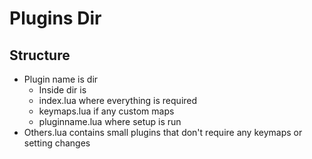 # Plugins Dir

## Structure

- Plugin name is dir
  - Inside dir is
  - index.lua where everything is required
  - keymaps.lua if any custom maps
  - pluginname.lua where setup is run
- Others.lua contains small plugins that don't require any keymaps or setting changes
